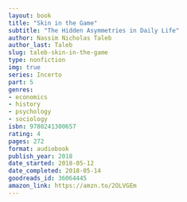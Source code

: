 ```yaml
---
layout: book
title: "Skin in the Game"
subtitle: "The Hidden Asymmetries in Daily Life"
author: Nassim Nicholas Taleb
author_last: Taleb
slug: taleb-skin-in-the-game
type: nonfiction
img: true
series: Incerto
part: 5
genres:
- economics
- history
- psychology
- sociology
isbn: 9780241300657
rating: 4
pages: 272
format: audiobook
publish_year: 2018
date_started: 2018-05-12
date_completed: 2018-05-14
goodreads_id: 36064445
amazon_link: https://amzn.to/2OLVGEm
---
```

